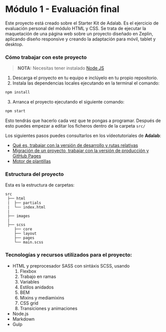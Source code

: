 # Módulo 1 - Evaluación final

Este proyecto está creado sobre el Starter Kit de Adalab. Es el ejercicio de evaluación personal del módulo HTML y CSS. Se trata de ejecutar la maquetación de una página web sobre un proyecto diseñado en Zeplin, aplicando diseño responsive y creando la adaptación para móvil, tablet y desktop.

### Cómo trabajar con este proyecto

> **NOTA:** Necesitas tener instalado [Node JS](https://nodejs.org/)

1. Descarga el proyecto en tu equipo e inclúyelo en tu propio repositorio.
2. Instala las dependencias locales ejecutando en la terminal el comando:

```bash
npm install
```

3. Arranca el proyecto ejecutando el siguiente comando:

```bash
npm start
```

Esto tendrás que hacerlo cada vez que te pongas a programar. Después de esto puedes empezar a editar los ficheros dentro de la carpeta `src/`

Los siguientes pasos puedes consultarlos en los vídeotutoriales de **Adalab**:

- [Qué es, trabajar con la versión de desarrollo y rutas relativas](https://www.youtube.com/watch?v=XwvhXvBijos)
- [Migración de un proyecto, trabajar con la versión de producción y GitHub Pages](https://www.youtube.com/watch?v=qqGClcgt9Uc)
- [Motor de plantillas](https://www.youtube.com/watch?v=4GwXOJ045Zg)

### Estructura del proyecto

Esta es la estructura de carpetas:

```
src
 ├── html
 |  ├── partials
 |  └── index.html
 |
 ├── images
 |
 ├── scss
    ├── core
    ├── layout
    ├── pages
    └── main.scss
```

### Tecnologías y recursos utilizados para el proyecto:

- HTML y preprocesador SASS con sintáxis SCSS, usando
  1. Flexbox
  2. Trabajo en ramas
  3. Variables
  4. Estilos anidados
  5. BEM
  6. Mixins y mediamixins
  7. CSS grid
  8. Transiciones y animaciones
- Node.js
- Markdown
- Gulp
